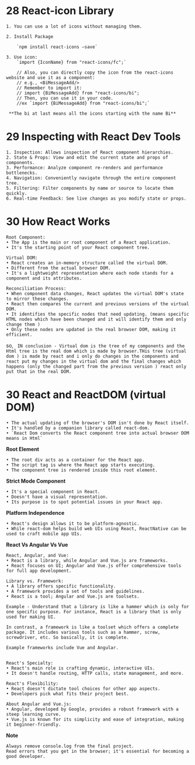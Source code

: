 
 # 28 **React-icon Library**

```
1. You can use a lot of icons without managing them.

2. Install Package

    `npm install react-icons –save`

3. Use icon:
    `import {IconName} from "react-icons/fc";`

    // Also, you can directly copy the icon from the react-icons website and use it as a component:
    // e.g., <BiMessageAdd/>
    // Remember to import it:
    // import {BiMessageAdd} from "react-icons/bi";
    // Then, you can use it in your code.
    //ex `import {BiMessageAdd} from "react-icons/bi";`

 **The bi at last means all the icons starting with the name Bi**
```

# 29 **Inspecting with React Dev Tools**

```
1. Inspection: Allows inspection of React component hierarchies.
2. State & Props: View and edit the current state and props of components.
3. Performance: Analyze component re-renders and performance bottlenecks.
4. Navigation: Conveniently navigate through the entire component tree.
5. Filtering: Filter components by name or source to locate them quickly.
6. Real-time Feedback: See live changes as you modify state or props.
```

# 30 **How React Works**

```
Root Component:
• The App is the main or root component of a React application.
• It's the starting point of your React component tree.

Virtual DOM:
• React creates an in-memory structure called the virtual DOM.
• Different from the actual browser DOM.
• It's a lightweight representation where each node stands for a component and its attributes.

Reconciliation Process:
• When component data changes, React updates the virtual DOM's state to mirror these changes.
• React then compares the current and previous versions of the virtual DOM.
• It identifies the specific nodes that need updating. (means specific HTML nodes which have been changed and it will identify them and only change them )
• Only these nodes are updated in the real browser DOM, making it efficient.
```


so,
 ` IN conclusion - Virtual dom is the tree of my components and the Html tree is the real dom which is made by browser.THis tree (virtual dom ) is made by react and i only do changes in the components and react put my changes in the virtual dom and the final changes which happens (only the changed part from the previous version ) react only put that in the real DOM.`



# 30 **React and ReactDOM (virtual DOM)**

```
• The actual updating of the browser's DOM isn't done by React itself.
• It's handled by a companion library called react-dom.
• `React Dom converts the React component tree into actual browser DOM means in Html`
```

**Root Element**

```
• The root div acts as a container for the React app.
• The script tag is where the React app starts executing.
• The component tree is rendered inside this root element.
```

**Strict Mode Component**

```
• It's a special component in React.
• Doesn't have a visual representation.
• Its purpose is to spot potential issues in your React app.
```

**Platform Independence**

```
• React's design allows it to be platform-agnostic.
• While react-dom helps build web UIs using React, ReactNative can be used to craft mobile app UIs.
```

**React Vs Angular Vs Vue**

```
React, Angular, and Vue:
• React is a library, while Angular and Vue.js are frameworks.
• React focuses on UI; Angular and Vue.js offer comprehensive tools for full app development.

Library vs. Framework:
• A library offers specific functionality.
• A framework provides a set of tools and guidelines.
• React is a tool; Angular and Vue.js are toolsets.

Example - Understand that a library is like a hammer which is only for one specific purpose. For instance, React is a library that is only used for making UI.

In contrast, a framework is like a toolset which offers a complete package. It includes various tools such as a hammer, screw, screwdriver, etc. So basically, it is complete.

Example frameworks include Vue and Angular.


React's Specialty:
• React's main role is crafting dynamic, interactive UIs.
• It doesn't handle routing, HTTP calls, state management, and more.

React's Flexibility:
• React doesn't dictate tool choices for other app aspects.
• Developers pick what fits their project best.

About Angular and Vue.js:
• Angular, developed by Google, provides a robust framework with a steep learning curve.
• Vue.js is known for its simplicity and ease of integration, making it beginner-friendly.
```

**Note**

```
Always remove console.log from the final project.
Read errors that you get in the browser; it's essential for becoming a good developer.
```